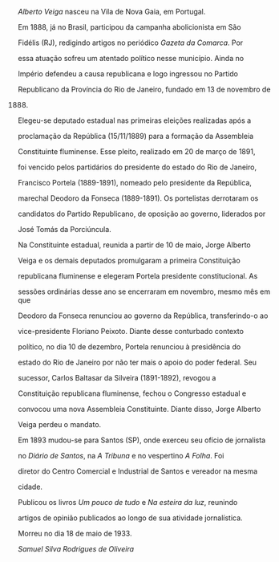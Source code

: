

*Alberto Veiga* nasceu na Vila de Nova Gaia, em Portugal.



Em 1888, já no Brasil, participou da campanha abolicionista em São

Fidélis (RJ), redigindo artigos no periódico *Gazeta da Comarca*. Por

essa atuação sofreu um atentado político nesse município. Ainda no

Império defendeu a causa republicana e logo ingressou no Partido

Republicano da Província do Rio de Janeiro, fundado em 13 de novembro de

1888.



Elegeu-se deputado estadual nas primeiras eleições realizadas após a

proclamação da República (15/11/1889) para a formação da Assembleia

Constituinte fluminense. Esse pleito, realizado em 20 de março de 1891,

foi vencido pelos partidários do presidente do estado do Rio de Janeiro,

Francisco Portela (1889-1891), nomeado pelo presidente da República,

marechal Deodoro da Fonseca (1889-1891). Os portelistas derrotaram os

candidatos do Partido Republicano, de oposição ao governo, liderados por

José Tomás da Porciúncula.



Na Constituinte estadual, reunida a partir de 10 de maio, Jorge Alberto

Veiga e os demais deputados promulgaram a primeira Constituição

republicana fluminense e elegeram Portela presidente constitucional. As

sessões ordinárias desse ano se encerraram em novembro, mesmo mês em que

Deodoro da Fonseca renunciou ao governo da República, transferindo-o ao

vice-presidente Floriano Peixoto. Diante desse conturbado contexto

político, no dia 10 de dezembro, Portela renunciou à presidência do

estado do Rio de Janeiro por não ter mais o apoio do poder federal. Seu

sucessor, Carlos Baltasar da Silveira (1891-1892), revogou a

Constituição republicana fluminense, fechou o Congresso estadual e

convocou uma nova Assembleia Constituinte. Diante disso, Jorge Alberto

Veiga perdeu o mandato.



Em 1893 mudou-se para Santos (SP), onde exerceu seu ofício de jornalista

no *Diário de Santos*, na *A Tribuna* e no vespertino *A Folha*. Foi

diretor do Centro Comercial e Industrial de Santos e vereador na mesma

cidade.



Publicou os livros *Um pouco de tudo* e *Na esteira da luz*, reunindo

artigos de opinião publicados ao longo de sua atividade jornalística.



Morreu no dia 18 de maio de 1933.



*Samuel Silva Rodrigues de Oliveira*



